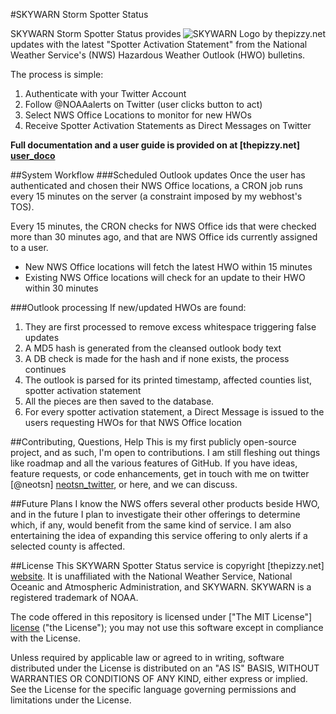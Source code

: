 #SKYWARN Storm Spotter Status

<img src="http://i1.wp.com/thepizzy.net/blog/wp-content/uploads/2014/05/skywarn_650.png?resize=300%2C300" alt="SKYWARN Logo by thepizzy.net" title="SKYWARN" align="right" />
 
SKYWARN Storm Spotter Status provides updates with the latest "Spotter Activation Statement" from the National Weather Service's (NWS) Hazardous Weather Outlook (HWO) bulletins.

The process is simple:

1. Authenticate with your Twitter Account
2. Follow @NOAAalerts on Twitter (user clicks button to act)
3. Select NWS Office Locations to monitor for new HWOs
4. Receive Spotter Activation Statements as Direct Messages on Twitter

**Full documentation and a user guide is provided on at [thepizzy.net] [user_doco]**

##System Workflow
###Scheduled Outlook updates
Once the user has authenticated and chosen their NWS Office locations, a CRON job runs every 15 minutes on the server (a constraint imposed by my webhost's TOS).

Every 15 minutes, the CRON checks for NWS Office ids that were checked more than 30 minutes ago, and that are NWS Office ids currently assigned to a user.
* New NWS Office locations will fetch the latest HWO within 15 minutes
* Existing NWS Office locations will check for an update to their HWO within 30 minutes

###Outlook processing
If new/updated HWOs are found:

1. They are first processed to remove excess whitespace triggering false updates
2. A MD5 hash is generated from the cleansed outlook body text
3. A DB check is made for the hash and if none exists, the process continues
4. The outlook is parsed for its printed timestamp, affected counties list, spotter activation statement
5. All the pieces are then saved to the database.
6. For every spotter activation statement, a Direct Message is issued to the users requesting HWOs for that NWS Office location

##Contributing, Questions, Help
This is my first publicly open-source project, and as such, I'm open to contributions. I am still fleshing out things like roadmap and all the various features of GitHub. If you have ideas, feature requests, or code enhancements, get in touch with me on twitter [@neotsn] [neotsn_twitter], or here, and we can discuss.

##Future Plans
I know the NWS offers several other products beside HWO, and in the future I plan to investigate their other offerings to determine which, if any, would benefit from the same kind of service. I am also entertaining the idea of expanding this service offering to only alerts if a selected county is affected.

##License
This SKYWARN Spotter Status service is copyright [thepizzy.net] [website].
It is unaffiliated with the National Weather Service, National Oceanic and Atmospheric Administration, and SKYWARN.
SKYWARN is a registered trademark of NOAA.

The code offered in this repository is licensed under ["The MIT License"] [license] ("the License");
you may not use this software except in compliance with the License.

Unless required by applicable law or agreed to in writing, software distributed under the License is distributed on an "AS IS" BASIS, WITHOUT WARRANTIES OR CONDITIONS OF ANY KIND, either express or implied.
See the License for the specific language governing permissions and limitations under the License.

[website]: http://thepizzy.net/blog
[user_doco]: http://thepizzy.net/blog/labs/skywarn-storm-spotter-user-guide/
[neotsn_twitter]: https://twitter.com/neotsn
[license]: https://github.com/neotsn/spotter_status/blob/master/LICENSE
